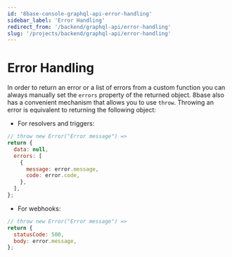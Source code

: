 ```yaml
---
id: '8base-console-graphql-api-error-handling'
sidebar_label: 'Error Handling'
redirect_from: '/backend/graphql-api/error-handling'
slug: '/projects/backend/graphql-api/error-handling'
---
```


# Error Handling

In order to return an error or a list of errors from a custom function you can always manually set the `errors` property of the returned object. 8base also has a convenient mechanism that allows you to use `throw`. Throwing an error is equivalent to returning the following object:

- For resolvers and triggers:

```javascript
// throw new Error("Error message") =>
return {
  data: null,
  errors: [
    {
      message: error.message,
      code: error.code,
    },
  ],
};
```

- For webhooks:

```javascript
// throw new Error("Error message") =>
return {
  statusCode: 500,
  body: error.message,
};
```
